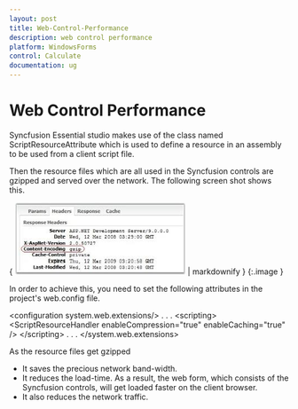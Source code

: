 ```yaml
---
layout: post
title: Web-Control-Performance
description: web control performance
platform: WindowsForms
control: Calculate
documentation: ug
---
```


# Web Control Performance

Syncfusion Essential studio makes use of the class named ScriptResourceAttribute which is used to define a resource in an assembly to be used from a client script file. 

Then the resource files which are all used in the Syncfusion controls are gzipped and served over the network. The following screen shot shows this.

{ ![](Web-Control-Performance_images/Web-Control-Performance_img1.jpeg) | markdownify }
{:.image }


In order to achieve this, you need to set the following attributes in the project's web.config file.



&lt;configuration system.web.extensions/&gt;
. . .
&lt;scripting&gt;
&lt;ScriptResourceHandler enableCompression="true" enableCaching="true" /&gt;
&lt;/scripting&gt;
. . .
&lt;/system.web.extensions&gt;



As the resource files get gzipped

* It saves the precious network band-width.
* It reduces the load-time. As a result, the web form, which consists of the Syncfusion controls, will get loaded faster on the client browser.
* It also reduces the network traffic.
